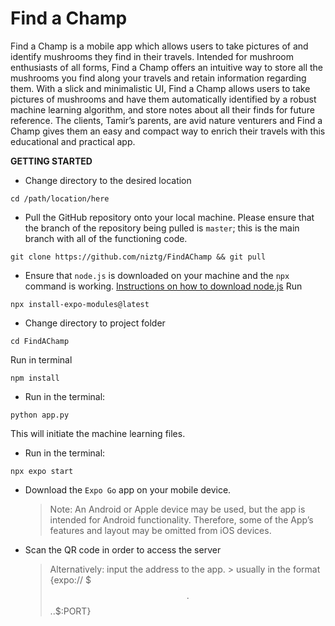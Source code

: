 <h1>Find a Champ</h1>
Find a Champ is a mobile app which allows users to take pictures of and identify mushrooms they find in their travels. Intended for mushroom enthusiasts of all forms, Find a Champ offers an intuitive way to store all the mushrooms you find along your travels and retain information regarding them. With a slick and minimalistic UI, Find a Champ allows users to take pictures of mushrooms and have them automatically identified by a robust machine learning algorithm, and store notes about all their finds for future reference. The clients, Tamir’s parents, are avid nature venturers and Find a Champ gives them an easy and compact way to enrich their travels with this educational and practical app.
<br>

**GETTING STARTED**
- Change directory to the desired location 
```
cd /path/location/here
```
- Pull the GitHub repository onto your local machine. Please ensure that the branch of the repository being pulled is `master`; this is the main branch with all of the functioning code.
```
git clone https://github.com/niztg/FindAChamp && git pull
```

- Ensure that `node.js` is downloaded on your machine and the `npx` command is working. [Instructions on how to download node.js](https://nodejs.org/en/download)
Run
```
npx install-expo-modules@latest
```
- Change directory to project folder
```
cd FindAChamp
```
Run in terminal 
```
npm install
```
- Run in the terminal:
```
python app.py
```
This will initiate the machine learning files.

- Run in the terminal:
```
npx expo start
```
- Download the `Expo Go` app on your mobile device.
  > Note: An Android or Apple device may be used, but the app is intended for Android functionality. Therefore, some of the App’s features and layout may be omitted from iOS devices.

- Scan the QR code in order to access the server
    > Alternatively: input the address to the app.
        > usually in the format {expo:// $$$.$$$.$.$:PORT}
